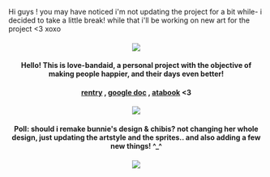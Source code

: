 Hi guys ! you may have noticed i'm not updating the project for a bit while- i decided to take a little break! while that i'll be working on new art for the project <3 xoxo 

#### <p align="center"> ![](https://komarev.com/ghpvc/?username=darlingness&label=🥼&color=ff9cd2&style=plastic)

#### <p align="center"> Hello! This is love-bandaid, a personal project with the objective of making people happier, and their days even better!

#### <p align="center"> [rentry](https://rentry.co/love_bandaid) , [google doc](https://docs.google.com/forms/d/e/1FAIpQLSccB7mSWmm0TxozDKAUsSiA8d7ZMt_ZkxFCeTTRCuWdrekU9A/viewform) , [atabook](https://love-bandaid.atabook.org/) <3 

#### <p align="center"> ![](https://64.media.tumblr.com/240f5dc1e6ef2a1c02ba06c048c29c55/tumblr_oogyw8K8vj1rq9h94o1_540.gif)

#### <p align="center"> Poll: should i remake bunnie's design & chibis? not changing her whole design, just updating the artstyle and the sprites.. and also adding a few new things! ^_^

#### <p align="center"> ![](https://wilardo.crd.co/assets/images/gallery07/d754c2cd.png?v=9266112b)

